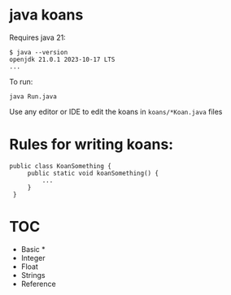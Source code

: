 # java koans


Requires java 21:
```
$ java --version
openjdk 21.0.1 2023-10-17 LTS
...
```

To run:
```
java Run.java
```

Use any editor or IDE to edit the koans in `koans/*Koan.java` files


# Rules for writing koans:

```
public class KoanSomething {
     public static void koanSomething() {
         ...
     }
 }
 ```


# TOC

* Basic
  * 
* Integer
* Float
* Strings
* Reference 
